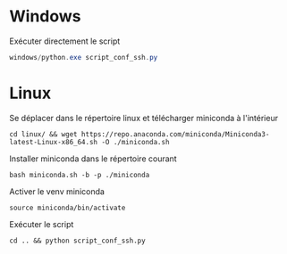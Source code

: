 # Windows

Exécuter directement le script
```powershell
windows/python.exe script_conf_ssh.py
```

# Linux

Se déplacer dans le répertoire linux et télécharger miniconda à l'intérieur
```
cd linux/ && wget https://repo.anaconda.com/miniconda/Miniconda3-latest-Linux-x86_64.sh -O ./miniconda.sh
```

Installer miniconda dans le répertoire courant
```
bash miniconda.sh -b -p ./miniconda
```

Activer le venv miniconda
```
source miniconda/bin/activate
```

Exécuter le script
```
cd .. && python script_conf_ssh.py
```